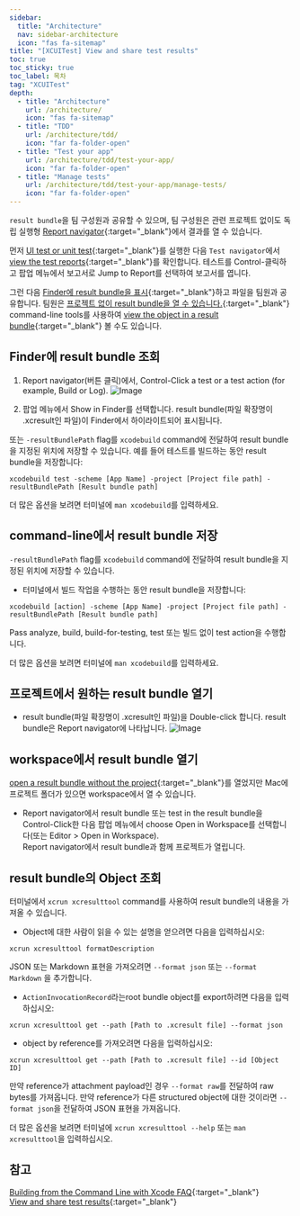 ```yaml
---
sidebar:
  title: "Architecture"
  nav: sidebar-architecture
  icon: "fas fa-sitemap"
title: "[XCUITest] View and share test results"
toc: true
toc_sticky: true
toc_label: 목차
tag: "XCUITest"
depth:
  - title: "Architecture"
    url: /architecture/
    icon: "fas fa-sitemap"
  - title: "TDD"
    url: /architecture/tdd/
    icon: "far fa-folder-open"
  - title: "Test your app"
    url: /architecture/tdd/test-your-app/
    icon: "far fa-folder-open"
  - title: "Manage tests"
    url: /architecture/tdd/test-your-app/manage-tests/
    icon: "far fa-folder-open"
---
```

`result bundle`을 팀 구성원과 공유할 수 있으며, 팀 구성원은 관련 프로젝트 없이도 독립 실행형 [<i class="fas fa-link"></i> Report navigator](https://help.apple.com/xcode/mac/current/#/dev7bb5cf385){:target="_blank"}에서 결과를 열 수 있습니다.  

먼저 [<i class="fas fa-link"></i> UI test or unit test](https://help.apple.com/xcode/mac/current/#/dev42b289fbc?sub=devae9a50aac){:target="_blank"}를 실행한 다음 `Test navigator`에서 [<i class="fas fa-link"></i> view the test reports](https://help.apple.com/xcode/mac/current/#/devba2c7e1bc?sub=devae9a50aac){:target="_blank"}를 확인합니다. 테스트를 Control-클릭하고 팝업 메뉴에서 보고서로 Jump to Report를 선택하여 보고서를 엽니다.  

그런 다음 [<i class="fas fa-link"></i> Finder에 result bundle을 표시](https://help.apple.com/xcode/mac/current/#/devc38fc7392?sub=dev4b5be04e0){:target="_blank"}하고 파일을 팀원과 공유합니다. 팀원은 [<i class="fas fa-link"></i> 프로젝트 없이 result bundle을 열 수 있습니다.](https://help.apple.com/xcode/mac/current/#/devc38fc7392?sub=devae9a50aac){:target="_blank"} command-line tools를 사용하여 [<i class="fas fa-link"></i> view the object in a result bundle](https://help.apple.com/xcode/mac/current/#/devc38fc7392?sub=dev0fe9c3ea3){:target="_blank"} 볼 수도 있습니다.

## Finder에 result bundle 조회

1. Report navigator(버튼 클릭)에서, Control-Click a test or a test action (for example, Build or Log).
![Image](https://help.apple.com/xcode/mac/current/en.lproj/Art/rb_show_in_finder.png)  

2. 팝업 메뉴에서 Show in Finder를 선택합니다.
result bundle(파일 확장명이 .xcresult인 파일)이 Finder에서 하이라이트되어 표시됩니다.  

또는 `-resultBundlePath` flag를 `xcodebuild` command에 전달하여 result bundle을 지정된 위치에 저장할 수 있습니다. 예를 들어 테스트를 빌드하는 동안 result bundle을 저장합니다:
```
xcodebuild test -scheme [App Name] -project [Project file path] -resultBundlePath [Result bundle path]
```
더 많은 옵션을 보려면 터미널에 `man xcodebuild`를 입력하세요.

## command-line에서 result bundle 저장
`-resultBundlePath` flag를 `xcodebuild` command에 전달하여 result bundle을 지정된 위치에 저장할 수 있습니다.

* 터미널에서 빌드 작업을 수행하는 동안 result bundle을 저장합니다:  
```
xcodebuild [action] -scheme [App Name] -project [Project file path] -resultBundlePath [Result bundle path]
```
Pass analyze, build, build-for-testing, test 또는 빌드 없이 test action을 수행합니다.

더 많은 옵션을 보려면 터미널에 `man xcodebuild`를 입력하세요.

## 프로젝트에서 원하는 result bundle 열기
* result bundle(파일 확장명이 .xcresult인 파일)을 Double-click 합니다.
result bundle은 Report navigator에 나타납니다.
![Image](https://help.apple.com/xcode/mac/current/en.lproj/Art/rb_open_result_bundle.png)  

## workspace에서 result bundle 열기
[<i class="fas fa-link"></i> open a result bundle without the project](https://help.apple.com/xcode/mac/current/#/devc38fc7392?sub=devae9a50aac){:target="_blank"}를 열었지만 Mac에 프로젝트 폴더가 있으면 workspace에서 열 수 있습니다.
* Report navigator에서 result bundle 또는 test in the result bundle을 Control-Click한 다음 팝업 메뉴에서 choose Open in Workspace를 선택합니다(또는 Editor > Open in Workspace).  
Report navigator에서 result bundle과 함께 프로젝트가 열립니다.

## result bundle의 Object 조회
터미널에서 `xcrun xcresulttool` command를 사용하여 result bundle의 내용을 가져올 수 있습니다.

* Object에 대한 사람이 읽을 수 있는 설명을 얻으려면 다음을 입력하십시오:
```
xcrun xcresulttool formatDescription
```
JSON 또는 Markdown 표현을 가져오려면 `--format json` 또는 `--format Markdown` 을 추가합니다.

* `ActionInvocationRecord`라는root bundle object를 export하려면 다음을 입력하십시오:
```
xcrun xcresulttool get --path [Path to .xcresult file] --format json
```
* object by reference를 가져오려면 다음을 입력하십시오:
```
xcrun xcresulttool get --path [Path to .xcresult file] --id [Object ID]
```
만약 reference가 attachment payload인 경우 `--format raw`를 전달하여 raw bytes를 가져옵니다. 만약 reference가 다른 structured object에 대한 것이라면 `--format json`을 전달하여 JSON 표현을 가져옵니다.

더 많은 옵션을 보려면 터미널에 `xcrun xcresulttool --help` 또는 `man xcresulttool`을 입력하십시오.

 

## 참고
[<i class="fas fa-link"></i> Building from the Command Line with Xcode FAQ](https://developer.apple.com/library/archive/technotes/tn2339/_index.html){:target="_blank"}  
[<i class="fas fa-link"></i> View and share test results](https://help.apple.com/xcode/mac/current/#/devc38fc7392?sub=devae9a50aac){:target="_blank"}
